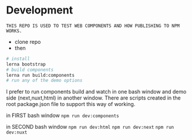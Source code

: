 # Development

`THIS REPO IS USED TO TEST WEB COMPONENTS AND HOW PUBLISHING TO NPM WORKS.`

- clone repo
- then

```bash
# install
lerna bootstrap
# build components
lerna run build:components
# run any of the demo options

```

I prefer to run components build and watch in one bash window and demo side (next,nuxt,html) in another window. There are scripts created in the root package.json file to support this way of working.

in FIRST bash window
`npm run dev:components`

in SECOND bash window
`npm run dev:html`
`npm run dev:next`
`npm run dev:nuxt`
